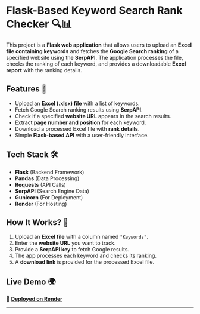 
# **Flask-Based Keyword Search Rank Checker** 🔍📊  

This project is a **Flask web application** that allows users to upload an **Excel file containing keywords** and fetches the **Google Search ranking** of a specified website using the **SerpAPI**. The application processes the file, checks the ranking of each keyword, and provides a downloadable **Excel report** with the ranking details.

## **Features 🚀**
- Upload an **Excel (.xlsx) file** with a list of keywords.
- Fetch Google Search ranking results using **SerpAPI**.
- Check if a specified **website URL** appears in the search results.
- Extract **page number and position** for each keyword.
- Download a processed Excel file with **rank details**.
- Simple **Flask-based API** with a user-friendly interface.

## **Tech Stack 🛠️**
- **Flask** (Backend Framework)
- **Pandas** (Data Processing)
- **Requests** (API Calls)
- **SerpAPI** (Search Engine Data)
- **Gunicorn** (For Deployment)
- **Render** (For Hosting)

## **How It Works? 📌**
1. Upload an **Excel file** with a column named `"Keywords"`.
2. Enter the **website URL** you want to track.
3. Provide a **SerpAPI key** to fetch Google results.
4. The app processes each keyword and checks its ranking.
5. A **download link** is provided for the processed Excel file.

## **Live Demo 🌍**
🚀 **[Deployed on Render](https://your-app.onrender.com)** 

---
